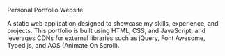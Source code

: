 Personal Portfolio Website

A static web application designed to showcase my skills, experience, and projects. This portfolio is built using HTML, CSS, and JavaScript, and leverages CDNs for external libraries such as jQuery, Font Awesome, Typed.js, and AOS (Animate On Scroll).
